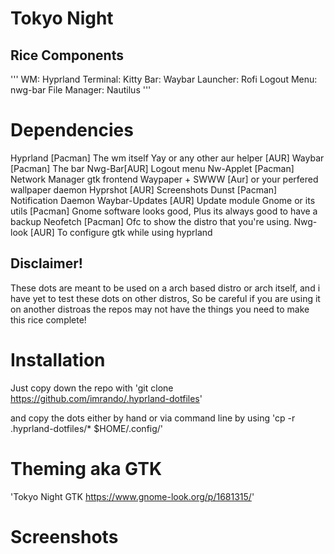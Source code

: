# Tokyo Night 
## Rice Components
'''
WM: Hyprland
Terminal: Kitty
Bar: Waybar
Launcher: Rofi 
Logout Menu: nwg-bar
File Manager: Nautilus
'''

# Dependencies
Hyprland [Pacman] The wm itself
Yay or any other aur helper [AUR]
Waybar [Pacman] The bar
Nwg-Bar[AUR] Logout menu
Nw-Applet [Pacman] Network Manager gtk frontend
Waypaper + SWWW [Aur] or your perfered wallpaper daemon
Hyprshot [AUR] Screenshots
Dunst [Pacman] Notification Daemon
Waybar-Updates [AUR] Update module
Gnome or its utils [Pacman] Gnome software looks good, Plus its always good to have a backup
Neofetch [Pacman] Ofc to show the distro that you're using.
Nwg-look [AUR] To configure gtk while using hyprland


## Disclaimer!
These dots are meant to be used on a arch based distro or arch itself, and i have yet to test these dots on other distros, 
So be careful if you are using it on another distroas the repos may not have the things you need to make this rice complete!

# Installation
Just copy down the repo with
'git clone https://github.com/imrando/.hyprland-dotfiles'

and copy the dots either by hand or via command line by using 
'cp -r .hyprland-dotfiles/* $HOME/.config/'

# Theming aka GTK

'Tokyo Night GTK https://www.gnome-look.org/p/1681315/'

# Screenshots
